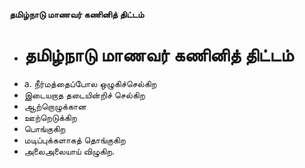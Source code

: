**தமிழ்நாடு மாணவர் கணினித் திட்டம்**
- # தமிழ்நாடு மாணவர் கணினித் திட்டம்
- a. நீர்மத்தைப்போல ஒழுகிச்செல்கிற
- இடையறாத தடையின்றிச் செல்கிற
- ஆற்றொழுக்கான
- ஊற்றெடுக்கிற
- பொங்குகிற
- மடிப்புக்களாகத் தொங்குகிற
- அலைஅலையாய் விழுகிற.


